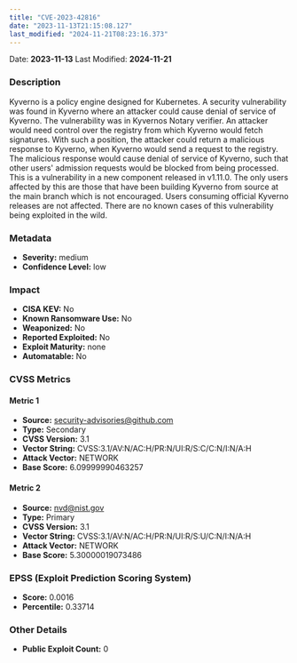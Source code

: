 ```yaml
---
title: "CVE-2023-42816"
date: "2023-11-13T21:15:08.127"
last_modified: "2024-11-21T08:23:16.373"
---
```


Date: **2023-11-13** Last Modified: **2024-11-21**

### Description  
Kyverno is a policy engine designed for Kubernetes. A security vulnerability was found in Kyverno where an attacker could cause denial of service of Kyverno. The vulnerability was in Kyvernos Notary verifier. An attacker would need control over the registry from which Kyverno would fetch signatures. With such a position, the attacker could return a malicious response to Kyverno, when Kyverno would send a request to the registry. The malicious response would cause denial of service of Kyverno, such that other users' admission requests would be blocked from being processed. This is a vulnerability in a new component released in v1.11.0. The only users affected by this are those that have been building Kyverno from source at the main branch which is not encouraged. Users consuming official Kyverno releases are not affected. There are no known cases of this vulnerability being exploited in the wild.

### Metadata  
- **Severity:** medium
- **Confidence Level:** low

### Impact  
- **CISA KEV:** No
- **Known Ransomware Use:** No
- **Weaponized:** No
- **Reported Exploited:** No
- **Exploit Maturity:** none
- **Automatable:** No

### CVSS Metrics  

#### Metric 1
- **Source:** security-advisories@github.com
- **Type:** Secondary
- **CVSS Version:** 3.1
- **Vector String:** CVSS:3.1/AV:N/AC:H/PR:N/UI:R/S:C/C:N/I:N/A:H
- **Attack Vector:** NETWORK
- **Base Score:** 6.09999990463257

#### Metric 2
- **Source:** nvd@nist.gov
- **Type:** Primary
- **CVSS Version:** 3.1
- **Vector String:** CVSS:3.1/AV:N/AC:H/PR:N/UI:R/S:U/C:N/I:N/A:H
- **Attack Vector:** NETWORK
- **Base Score:** 5.30000019073486


### EPSS (Exploit Prediction Scoring System)  
- **Score:** 0.0016
- **Percentile:** 0.33714

### Other Details  
- **Public Exploit Count:** 0
